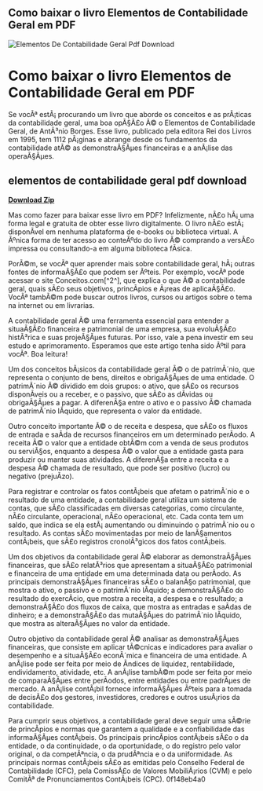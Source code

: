 ## Como baixar o livro Elementos de Contabilidade Geral em PDF

 
![Elementos De Contabilidade Geral Pdf Download](https://encrypted-tbn3.gstatic.com/images?q=tbn:ANd9GcRQ0nUdUz2zBc9HN8nlTLUu2JQRbp7nnx-yCX8Z-np20ocVv-ZpdXYdWBK6)

 
# Como baixar o livro Elementos de Contabilidade Geral em PDF
 
Se vocÃª estÃ¡ procurando um livro que aborde os conceitos e as prÃ¡ticas da contabilidade geral, uma boa opÃ§Ã£o Ã© o Elementos de Contabilidade Geral, de AntÃ³nio Borges. Esse livro, publicado pela editora Rei dos Livros em 1995, tem 1112 pÃ¡ginas e abrange desde os fundamentos da contabilidade atÃ© as demonstraÃ§Ãµes financeiras e a anÃ¡lise das operaÃ§Ãµes.
 
## elementos de contabilidade geral pdf download


[**Download Zip**](https://www.google.com/url?q=https%3A%2F%2Furlgoal.com%2F2tKGeu&sa=D&sntz=1&usg=AOvVaw3ZuJJK_gwLMrBjnvnQ5pT4)

 
Mas como fazer para baixar esse livro em PDF? Infelizmente, nÃ£o hÃ¡ uma forma legal e gratuita de obter esse livro digitalmente. O livro nÃ£o estÃ¡ disponÃ­vel em nenhuma plataforma de e-books ou biblioteca virtual. A Ãºnica forma de ter acesso ao conteÃºdo do livro Ã© comprando a versÃ£o impressa ou consultando-a em alguma biblioteca fÃ­sica.
 
PorÃ©m, se vocÃª quer aprender mais sobre contabilidade geral, hÃ¡ outras fontes de informaÃ§Ã£o que podem ser Ãºteis. Por exemplo, vocÃª pode acessar o site Conceitos.com[^2^], que explica o que Ã© a contabilidade geral, quais sÃ£o seus objetivos, princÃ­pios e Ã¡reas de aplicaÃ§Ã£o. VocÃª tambÃ©m pode buscar outros livros, cursos ou artigos sobre o tema na internet ou em livrarias.
 
A contabilidade geral Ã© uma ferramenta essencial para entender a situaÃ§Ã£o financeira e patrimonial de uma empresa, sua evoluÃ§Ã£o histÃ³rica e suas projeÃ§Ãµes futuras. Por isso, vale a pena investir em seu estudo e aprimoramento. Esperamos que este artigo tenha sido Ãºtil para vocÃª. Boa leitura!
  
Um dos conceitos bÃ¡sicos da contabilidade geral Ã© o de patrimÃ´nio, que representa o conjunto de bens, direitos e obrigaÃ§Ãµes de uma entidade. O patrimÃ´nio Ã© dividido em dois grupos: o ativo, que sÃ£o os recursos disponÃ­veis ou a receber, e o passivo, que sÃ£o as dÃ­vidas ou obrigaÃ§Ãµes a pagar. A diferenÃ§a entre o ativo e o passivo Ã© chamada de patrimÃ´nio lÃ­quido, que representa o valor da entidade.
 
Outro conceito importante Ã© o de receita e despesa, que sÃ£o os fluxos de entrada e saÃ­da de recursos financeiros em um determinado perÃ­odo. A receita Ã© o valor que a entidade obtÃ©m com a venda de seus produtos ou serviÃ§os, enquanto a despesa Ã© o valor que a entidade gasta para produzir ou manter suas atividades. A diferenÃ§a entre a receita e a despesa Ã© chamada de resultado, que pode ser positivo (lucro) ou negativo (prejuÃ­zo).
 
Para registrar e controlar os fatos contÃ¡beis que afetam o patrimÃ´nio e o resultado de uma entidade, a contabilidade geral utiliza um sistema de contas, que sÃ£o classificadas em diversas categorias, como circulante, nÃ£o circulante, operacional, nÃ£o operacional, etc. Cada conta tem um saldo, que indica se ela estÃ¡ aumentando ou diminuindo o patrimÃ´nio ou o resultado. As contas sÃ£o movimentadas por meio de lanÃ§amentos contÃ¡beis, que sÃ£o registros cronolÃ³gicos dos fatos contÃ¡beis.
  
Um dos objetivos da contabilidade geral Ã© elaborar as demonstraÃ§Ãµes financeiras, que sÃ£o relatÃ³rios que apresentam a situaÃ§Ã£o patrimonial e financeira de uma entidade em uma determinada data ou perÃ­odo. As principais demonstraÃ§Ãµes financeiras sÃ£o o balanÃ§o patrimonial, que mostra o ativo, o passivo e o patrimÃ´nio lÃ­quido; a demonstraÃ§Ã£o do resultado do exercÃ­cio, que mostra a receita, a despesa e o resultado; a demonstraÃ§Ã£o dos fluxos de caixa, que mostra as entradas e saÃ­das de dinheiro; e a demonstraÃ§Ã£o das mutaÃ§Ãµes do patrimÃ´nio lÃ­quido, que mostra as alteraÃ§Ãµes no valor da entidade.
 
Outro objetivo da contabilidade geral Ã© analisar as demonstraÃ§Ãµes financeiras, que consiste em aplicar tÃ©cnicas e indicadores para avaliar o desempenho e a situaÃ§Ã£o econÃ´mica e financeira de uma entidade. A anÃ¡lise pode ser feita por meio de Ã­ndices de liquidez, rentabilidade, endividamento, atividade, etc. A anÃ¡lise tambÃ©m pode ser feita por meio de comparaÃ§Ãµes entre perÃ­odos, entre entidades ou entre padrÃµes de mercado. A anÃ¡lise contÃ¡bil fornece informaÃ§Ãµes Ãºteis para a tomada de decisÃ£o dos gestores, investidores, credores e outros usuÃ¡rios da contabilidade.
 
Para cumprir seus objetivos, a contabilidade geral deve seguir uma sÃ©rie de princÃ­pios e normas que garantem a qualidade e a confiabilidade das informaÃ§Ãµes contÃ¡beis. Os principais princÃ­pios contÃ¡beis sÃ£o o da entidade, o da continuidade, o da oportunidade, o do registro pelo valor original, o da competÃªncia, o da prudÃªncia e o da uniformidade. As principais normas contÃ¡beis sÃ£o as emitidas pelo Conselho Federal de Contabilidade (CFC), pela ComissÃ£o de Valores MobiliÃ¡rios (CVM) e pelo ComitÃª de Pronunciamentos ContÃ¡beis (CPC).
 0f148eb4a0
